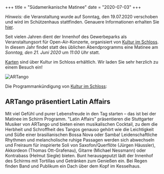 +++
title = "Südamerikanische Matinee"
date = "2020-07-03"
+++

<div class="notification is-primary">
  <em>Hinweis:</em> die Veranstaltung wurde auf Sonntag, den 19.07.2020 verschoben und wird im Schützenhaus stattfinden. Genauere Informationen erhalten Sie <a href="https://www.kulturimschloss.de">hier</a>.
</div>

Seit vielen Jahren dient der Innenhof des Gewerbeparks als Veranstaltungsort für Open-Air-Konzerte, organisiert von [Kultur im Schloss](https://www.kulturimschloss.de). In diesem Jahr findet statt des üblichen Abendprogramms eine Matinee am *Sonntag, den 21. Juni 2020* um *11:00 Uhr* statt. 

[Karten](https://www.kulturimschloss.de/programm/detail/article/suedamerikanische-matinee-im-schirm.html) sind über Kultur im Schloss erhältlich. Wir laden Sie sehr herzlich zu einem Besuch ein!

![ARTango](/images/aktuelles/artango.jpg)

Die Programmankündigung von [Kultur im Schloss](https://www.kulturimschloss.de):

## ARTango präsentiert Latin Affairs

Mit viel Gefühl und purer Lebensfreude in den Tag starten – das ist bei der Matinee im Schirm Programm. "Latin Affairs" präsentieren die Stuttgarter Musiker von ARTango und bieten einen musikalischen Cocktail, zu dem die Herbheit und Schroffheit des Tangos genauso gehört wie die Leichtigkeit und Süße einer brasilianischen Bossa Nova oder Samba! Leidenschaftliche Rhythmen und melancholische ruhige Passagen werden sich abwechseln und Freiraum für inspirierte Soli von Saxofon/Querflöte (Jürgen Häussler), Akkordeon (Thomas Ott-Grafenau), Gitarre (Michael Nessmann) oder Kontrabass (Helmut Siegle) bieten. Bunt herausgeputzt lädt der Innenhof des Schirms mit Tortillas und Getränken zum Genießen ein. Bei Regen finden Band und Publikum ein Dach über dem Kopf im Kesselhaus.